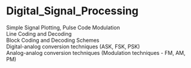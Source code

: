 # Digital_Signal_Processing
Simple Signal Plotting, Pulse Code Modulation
<br/>Line Coding and Decoding
<br/>Block Coding and Decoding Schemes
<br/>Digital-analog conversion techniques (ASK, FSK, PSK)
<br/>Analog-analog conversion techniques (Modulation techniques - FM, AM, PM)
